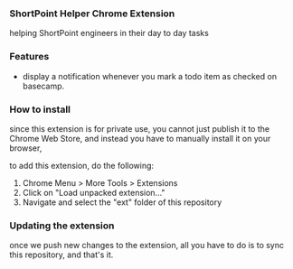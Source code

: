 ### ShortPoint Helper Chrome Extension

helping ShortPoint engineers in their day to day tasks

### Features

* display a notification whenever you mark a todo item as checked on basecamp.


### How to install

since this extension is for private use, you cannot just publish it to the Chrome Web Store,
and instead you have to manually install it on your browser,

to add this extension, do the following:

1. Chrome Menu > More Tools > Extensions
1. Click on "Load unpacked extension..."
1. Navigate and select the "ext" folder of this repository

### Updating the extension

once we push new changes to the extension, all you have to do is to sync this repository,
and that's it.
